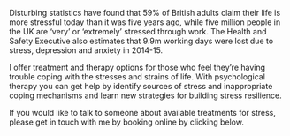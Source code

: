 
Disturbing statistics have found that 59% of British adults claim their life is more stressful today than it was five years ago, while five million people in the UK are ‘very’ or ‘extremely’ stressed through work.
The Health and Safety Executive also estimates that 9.9m working days were lost due to stress, depression and anxiety in 2014-15.

I offer treatment and therapy options for those who feel they’re having trouble coping with the stresses and strains of life.
With psychological therapy you can get help by identify sources of stress and inappropriate coping mechanisms and learn new strategies for building stress resilience.

If you would like to talk to someone about available treatments for stress, please get in touch with me by booking online by clicking below.

